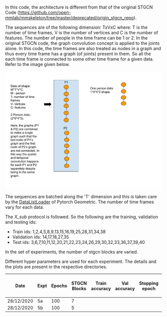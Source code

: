 In this code, the architecture is different from that of the original STGCN Code (https://github.com/open-mmlab/mmskeleton/tree/master/deprecated/origin_stgcn_repo).

The sequences are of the following dimension: TxVxC where:
 T is the number of time frames, V is the number of vertices and C is the number of features. The number of people in the time frame can be 1 or 2. In the original STGCN code, the graph convolution concept is applied to the joints alone. In this code, the time frames are also treated as nodes in a graph and thus every time frame has a graph (of joints) present in them. So all the each time frame is connected to some other time frame for a given data. Refer to the image given below. 

 ![alt text](https://github.com/hariharannatesh/Action-Recognition-using-Pytorch-Geometric/blob/master/expt_3/New%20approach%20modified.jpg "Solving two person case")

 The sequences are batched along the 'T' dimension and this is taken care by the [DataListLoader](https://pytorch-geometric.readthedocs.io/en/latest/modules/data.html#torch_geometric.data.DataListLoader) of Pytorch Geometric. The number of time frames vary for each data. 

The *X_sub* protocol is followed. So the following are the training, validation and testing ids:
+ Train ids: 1,2,4,5,8,9,13,15,16,19,25,28,31,34,38
+ Validation ids: 14,17,18,27,35
+ Test ids: 3,6,7,10,11,12,20,21,22,23,24,26,29,30,32,33,36,37,39,40

In the set of experiments, the number of stgcn blocks are varied.

Different hyper parameters are used for each experiment. The details and the plots are present in the respective directories. 

Date       | Expt   | Epochs | STGCN Blocks | Train accuracy | Val accuracy | Stopping epoch | Val accuracy at Stop epoch |
-----------|--------|--------|--------------|----------------|--------------|----------------|----------------------------|
28/12/2020 |5a      |100     | 7            |                |              |                |
28/12/2020 |5b      |100     | 5            |                |              |                |